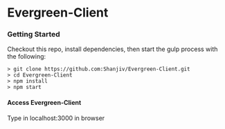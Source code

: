 # Evergreen-Client


### Getting Started
Checkout this repo, install dependencies, then start the gulp process with the following:

```
> git clone https://github.com:Shanjiv/Evergreen-Client.git
> cd Evergreen-Client
> npm install
> npm start
```

#### Access Evergreen-Client
Type in localhost:3000 in browser
